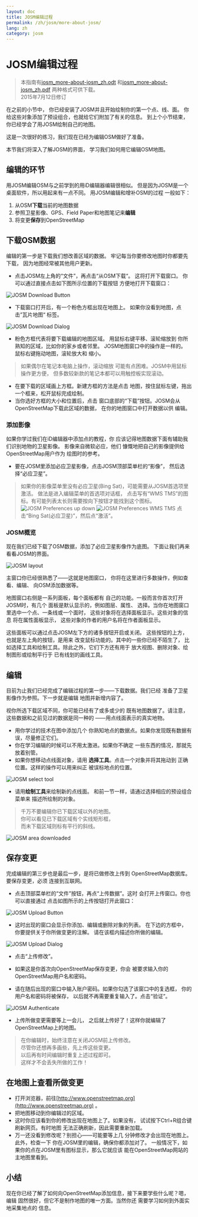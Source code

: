 ```yaml
---
layout: doc
title: JOSM编辑过程
permalink: /zh/josm/more-about-josm/
lang: zh
category: josm
---
```


JOSM编辑过程
========================

> 本指南有[josm_more-about-josm_zh.odt](/files/josm_more-about-josm_zh.odt) 和[josm_more-about-josm_zh.pdf](/files/josm_more-about-josm_zh.pdf) 两种格式可供下载。  
> 2015年7月12日修订  

在之前的小节中，
你已经安装了JOSM并且开始绘制你的第一个点、线、面。
你给这些对象添加了预设组合，也就给它们附加了有关的信息。
到上个小节结束，你已经学会了用JOSM绘制自己的地图。

这是一次很好的练习，我们现在已经为编辑OSM做好了准备。

本节我们将深入了解JOSM的界面，
学习我们如何用它编辑OSM地图。

编辑的环节
---------------------
用JOSM编辑OSM与之前学到的用iD编辑器编辑很相似。
但是因为JOSM是一个桌面软件，所以用起来有一点不同。
用JOSM编辑和增补OSM的过程
一般如下：

1. 从OSM**下载**当前的地图数据
2. 参照卫星影像、GPS、Field Paper和地图笔记来**编辑**
3. 将变更**保存**到OpenStreetMap

下载OSM数据
--------------------
编辑的第一步是下载我们想改善区域的数据。
牢记每当你要修改地图时你都要先下载，
因为地图经常被其他用户更新。

-  点击JOSM左上角的“文件”，再点击“从OSM下载“。
    这将打开下载窗口。
    你可以通过直接点击如下图所示位置的下载按钮
    方便地打开下载窗口：

![JOSM Download Button][]

- 下载窗口打开后，有一个粉色方框出现在地图上。
    如果你没看到地图，点击”瓦片地图“
    标签。

![JOSM Download Dialog][]

- 粉色方框代表将要下载编辑的地图区域。
    用鼠标右键平移、滚轮缩放到
    你所熟知的区域，比如你的家乡或者邻里。
    JOSM地图窗口中的操作是一样的。
    鼠标右键拖动地图，滚轮放大和
    缩小。

>  如果偶尔在笔记本电脑上操作，滚动缩放
>  可能有点困难。JOSM中用鼠标操作更方便，
>  但多数较新款的笔记本都可以用触控板实现滚动。

-  在要下载的区域画上方框。新建方框的方法是点击
    地图，按住鼠标左键，拖出
    一个框来，松开鼠标完成绘制。
- 当你选好方框的大小和位置后，点击
    窗口底部的“下载”按钮。JOSM会从OpenStreetMap下载此区域的数据，
    在你的地图窗口中打开数据以供
    编辑。

### 添加影像
如果你学过我们在iD编辑器中添加点的教程，你
应该记得地图数据下面有辅助我们识别地物的卫星影像。
影像来自微软必应，他们
慷慨地把自己的影像提供给OpenStreetMap用户作为
绘图时的参考。

-  要在JOSM里添加必应卫星影像，点击JOSM顶部菜单栏的“影像”，
    然后选择“必应卫星”。

> 如果你的影像菜单里没有必应卫星(Bing Sat)，可能需要从JOSM首选项里激活。
> 做法是进入编辑菜单的首选项对话框，
点击写有“WMS TMS”的图标。有可能列表太长则需要按向下按钮才能找到这个图标。
>  ![JOSM Preferences up down][]
>  ![JOSM Preferences WMS TMS][]
> 点击“Bing Sat(必应卫星)”，然后点“激活”。


### JOSM概览
现在我们已经下载了OSM数据，添加了必应卫星影像作为底图。
下面让我们再来看看JOSM的界面。

![JOSM layout][]

主窗口你已经很熟悉了——这就是地图窗口， 
你将在这里进行多数操作，例如查看、编辑、
向OSM添加数据等。

地图窗口右侧是一系列面板，每个面板都有
自己的功能。一般而言你首次打开JOSM时，有几个
面板是默认显示的，例如图层、属性、
选择。当你在地图窗口里选中一个点、一条线或一个面时，
这些对象将在选择面板显示。这些对象的信息
将在属性面板显示，
这些对象的作者的用户名将在作者面板显示。

这些面板可以通过点击JOSM左下方的诸多按钮开启或关闭。
这些按钮的上方，也就是左上角的按钮，是用来
改变鼠标功能的。其中的一些你已经不陌生了，
比如选择工具和绘制工具。除此之外，它们下方还有用于
放大视图、删除对象、绘制图形或绘制平行于
已有线划的画线工具。


编辑
----
目前为止我们已经完成了编辑过程的第一步——下载数据。我们已经
准备了卫星影像作为参照。下一步就是编辑
地图并新增内容了。

视你所选下载区域不同，你可能已经有了或多或少的
既有地图数据了。请注意，这些数据和之前见过的数据是同一种的
——用点线面表示的真实地物。

-  用你学过的技术在图中添加几个
	你熟知地点的数据点。如果你发现既有数据有误，尽量修正它们。
-  你在学习编辑的时候可以不用太激进。如果你不确定
	一些东西的情况，那就先放着别管。
-  如果你想移动点线面对象，请用
    **选择工具**。点击一个对象并将其拖动到
    正确位置。这样的操作可以用来纠正
    被误标地点的位置。

![JOSM select tool][]

- 请用**绘制工具**来绘制新的点线面。
    和前一节一样，请通过选择相应的预设组合菜单来
    描述所绘制的对象。 

> 千万不要编辑你已下载区域以外的地图。  
> 你可以看见已下载区域有个实线矩形框，  
> 而未下载区域则标有平行的斜线。  

![JOSM area downloaded][]

保存变更
--------------
完成编辑的第三步也是最后一步，是将已做修改上传到
OpenStreetMap数据库。要保存变更，必须
连接到互联网。

- 点击顶部菜单栏的“文件”按钮，再点“上传数据”。这时
    会打开上传窗口。你也可以直接通过
    点击如图所示的上传按钮打开此窗口：

![JOSM Upload Button][]

- 这时出现的窗口会显示你添加、编辑或删除对象的列表。
    在下边的方框中，
    你要提供关于你所做变更的注解。
    请在该框内描述你所做的编辑。

![JOSM Upload Dialog][]

- 点击“上传修改”。

-  如果这是你首次向OpenStreetMap保存变更，你会
    被要求输入你的OpenStreetMap用户名和密码。
-  请在随后出现的窗口中输入账户密码。如果你勾选了该窗口中的复选框，
    你的用户名和密码将被保存，
    以后就不再需要重复输入了。点击“验证”。

![JOSM Authenticate][]

-  上传所做变更需要等上一会儿，
    之后就上传好了！这样你就编辑了OpenStreetMap上的地图。

> 在你编辑时，始终注意在关闭JOSM前上传修改。  
> 尽管你还想再多画些，先上传这些变更。  
> 以后再有时间编辑时重复上述过程即可。  
> 这样才不会丢失所做的工作！

在地图上查看所做变更
---------------------------
-  打开浏览器，前往[http://www.openstreetmap.org](http://www.openstreetmap.org) 。
- 把地图移动到你编辑过的区域。
- 这时你应该看到你的修改出现在地图上了。如果没有，
    试试按下Ctrl+R组合键刷新网页。有时地图
    无法正确刷新，因此需要重新加载。
- 万一还没看到修改呢？别担心——可能要等上几
    分钟修改才会出现在地图上。此外，检查一下
    你在JOSM里的编辑，确保你都添加对了。
    一般情况下，如果你的点在JOSM里有图标显示，那么它就应该
    能在OpenStreetMap网站的主地图里看到。

小结
-------
现在你已经了解了如何向OpenStreetMap添加信息，接下来要学些什么呢？嗯，编辑
固然很好，但它不是制作地图的唯一方面。当然你还
需要学习如何到外面实地采集地点的
信息。


[JOSM Download Button]: /images/josm/josm_download-button.png
[JOSM Download Dialog]: /images/josm/josm_download-dialog.png
[JOSM Preferences up down]: /images/josm/josm_preferences-up-down.png
[JOSM Preferences WMS TMS]: /images/josm/josm_preferences-wms-tms.png
[JOSM layout]: /images/josm/josm_layout.png
[JOSM select tool]: /images/josm/josm_select-tool.png
[JOSM area downloaded]: /images/josm/josm_area-downloaded.png
[JOSM Upload Button]: /images/josm/josm_upload-button.png
[JOSM Upload Dialog]: /images/josm/josm_upload-dialog.png
[JOSM Authenticate]: /images/josm/josm_authenticate.png